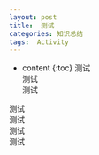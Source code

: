 ```yaml
---
layout: post
title:  测试
categories: 知识总结
tags:  Activity
---
```


* content
{:toc}
测试  
测试  
测试  




测试  
测试  
测试  
测试  
